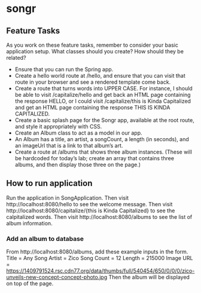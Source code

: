 # songr

## Feature Tasks
As you work on these feature tasks, remember to consider your basic application setup. What classes should you create? How should they be related?

- Ensure that you can run the Spring app.
- Create a hello world route at /hello, and ensure that you can visit that route in your browser and see a rendered template come back.
- Create a route that turns words into UPPER CASE. For instance, I should be able to visit /capitalize/hello and get back an HTML page containing the response HELLO, or I could visit /capitalize/this is Kinda Capitalized and get an HTML page containing the response THIS IS KINDA CAPITALIZED.
- Create a basic splash page for the Songr app, available at the root route, and style it appropriately with CSS.
- Create an Album class to act as a model in our app.
- An Album has a title, an artist, a songCount, a length (in seconds), and an imageUrl that is a link to that album’s art.
- Create a route at /albums that shows three album instances. (These will be hardcoded for today’s lab; create an array that contains three albums, and then display those three on the page.)

## How to run application
Run the application in SongApplication.
Then visit http://localhost:8080/hello to see the welcome message.
Then visit http://localhost:8080/capitalize/{this is Kinda Capitalized} to see the calpitalized words.
Then visit http://localhost:8080/albums to see the list of album information.

### Add an album to database
From http://localhost:8080/albums, add these example inputs in the form.
Title = Any Song
Artist = Zico
Song Count = 12
Length = 215000
Image URL = https://1409791524.rsc.cdn77.org/data/thumbs/full/540454/650/0/0/0/zico-unveils-new-concept-concept-photo.jpg
Then the album will be displayed on top of the page.
